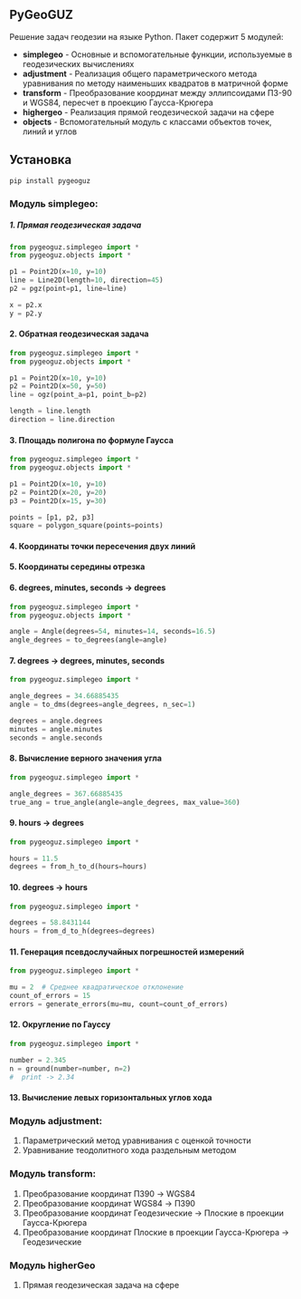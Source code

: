 ## PyGeoGUZ
Решение задач геодезии на языке Python. Пакет содержит 5 модулей:

- **simplegeo** - Основные и вспомогательные функции, используемые в геодезических вычислениях
- **adjustment** - Реализация общего параметрического метода уравнивания по методу наименьших квадратов в матричной форме
- **transform** - Преобразование координат между эллипсоидами ПЗ-90 и WGS84, пересчет в проекцию Гаусса-Крюгера
- **highergeo** - Реализация прямой геодезической задачи на сфере
- **objects** - Вспомогательный модуль с классами объектов точек, линий и углов

## Установка

	pip install pygeoguz

### Модуль simplegeo:

##### 1. Прямая геодезическая задача
```python
from pygeoguz.simplegeo import *
from pygeoguz.objects import *

p1 = Point2D(x=10, y=10)
line = Line2D(length=10, direction=45)
p2 = pgz(point=p1, line=line)

x = p2.x
y = p2.y
```
#### 2. Обратная геодезическая задача
```python
from pygeoguz.simplegeo import *
from pygeoguz.objects import *

p1 = Point2D(x=10, y=10)
p2 = Point2D(x=50, y=50)
line = ogz(point_a=p1, point_b=p2)

length = line.length
direction = line.direction
```
#### 3. Площадь полигона по формуле Гаусса
```python
from pygeoguz.simplegeo import *
from pygeoguz.objects import *

p1 = Point2D(x=10, y=10)
p2 = Point2D(x=20, y=20)
p3 = Point2D(x=15, y=30)

points = [p1, p2, p3]
square = polygon_square(points=points)
```
#### 4. Координаты точки пересечения двух линий
#### 5. Координаты середины отрезка
#### 6. degrees, minutes, seconds -> degrees
```python
from pygeoguz.simplegeo import *
from pygeoguz.objects import *

angle = Angle(degrees=54, minutes=14, seconds=16.5)
angle_degrees = to_degrees(angle=angle)
```
#### 7. degrees -> degrees, minutes, seconds
```python
from pygeoguz.simplegeo import *

angle_degrees = 34.66885435
angle = to_dms(degrees=angle_degrees, n_sec=1)

degrees = angle.degrees
minutes = angle.minutes
seconds = angle.seconds
```
#### 8. Вычисление верного значения угла
```python
from pygeoguz.simplegeo import *

angle_degrees = 367.66885435
true_ang = true_angle(angle=angle_degrees, max_value=360)
```
#### 9. hours -> degrees
```python
from pygeoguz.simplegeo import *

hours = 11.5
degrees = from_h_to_d(hours=hours)
```
#### 10. degrees -> hours
```python
from pygeoguz.simplegeo import *

degrees = 58.8431144
hours = from_d_to_h(degrees=degrees)
```
#### 11. Генерация псевдослучайных погрешностей измерений
```python
from pygeoguz.simplegeo import *

mu = 2  # Среднее квадратическое отклонение
count_of_errors = 15
errors = generate_errors(mu=mu, count=count_of_errors)
```
#### 12. Округление по Гауссу
```python
from pygeoguz.simplegeo import *

number = 2.345
n = ground(number=number, n=2)
#  print -> 2.34
```
#### 13. Вычисление левых горизонтальных углов хода

### Модуль adjustment:
1. Параметрический метод уравнивания с оценкой точности
2. Уравнивание теодолитного хода раздельным методом

### Модуль transform:
1. Преобразование координат ПЗ90 -> WGS84
2. Преобразование координат WGS84 -> ПЗ90 
3. Преобразование координат Геодезические -> Плоские в проекции Гаусса-Крюгера 
4. Преобразование координат Плоские в проекции Гаусса-Крюгера -> Геодезические

### Модуль higherGeo 
1. Прямая геодезическая задача на сфере